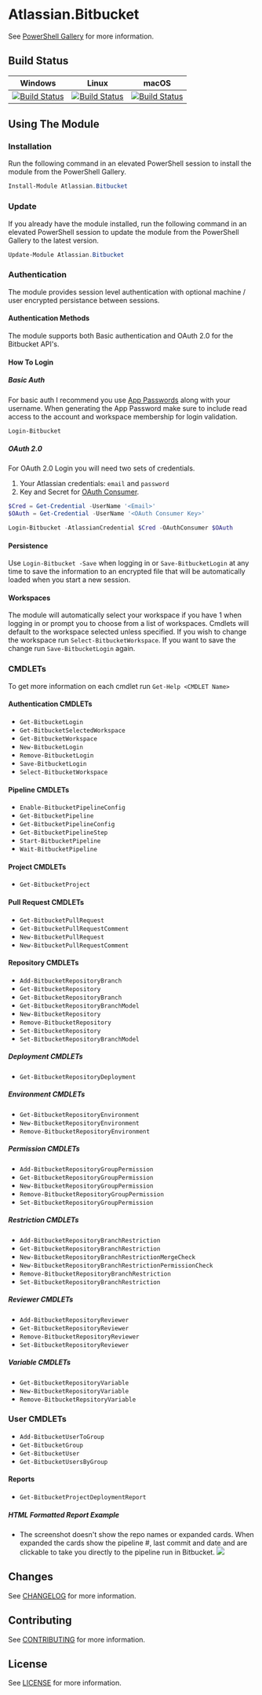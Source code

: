 # Atlassian.Bitbucket

See [PowerShell Gallery](https://www.powershellgallery.com/packages/Atlassian.Bitbucket) for more information.

## Build Status

| Windows                                                                                                                                                                                                                                                                                              | Linux                                                                                                                                                                                                                                                                                                       | macOS                                                                                                                                                                                                                                                                                                      |
| ---------------------------------------------------------------------------------------------------------------------------------------------------------------------------------------------------------------------------------------------------------------------------------------------------- | ----------------------------------------------------------------------------------------------------------------------------------------------------------------------------------------------------------------------------------------------------------------------------------------------------------- | ---------------------------------------------------------------------------------------------------------------------------------------------------------------------------------------------------------------------------------------------------------------------------------------------------------- |
| [![Build Status](https://beyondcomputing.visualstudio.com/PowerShell%20Modules/_apis/build/status/beyondcomputing-org.Atlassian.Bitbucket?branchName=master&jobName=Build_PS_Windows)](https://beyondcomputing.visualstudio.com/PowerShell%20Modules/_build/latest?definitionId=6&branchName=master) | [![Build Status](https://beyondcomputing.visualstudio.com/PowerShell%20Modules/_apis/build/status/beyondcomputing-org.Atlassian.Bitbucket?branchName=master&jobName=Build_PSCore_Ubuntu)](https://beyondcomputing.visualstudio.com/PowerShell%20Modules/_build/latest?definitionId=6&branchName=master) | [![Build Status](https://beyondcomputing.visualstudio.com/PowerShell%20Modules/_apis/build/status/beyondcomputing-org.Atlassian.Bitbucket?branchName=master&jobName=Build_PSCore_Mac)](https://beyondcomputing.visualstudio.com/PowerShell%20Modules/_build/latest?definitionId=6&branchName=master) |

## Using The Module

### Installation

Run the following command in an elevated PowerShell session to install the module from the PowerShell Gallery.

```powershell
Install-Module Atlassian.Bitbucket
```

### Update

If you already have the module installed, run the following command in an elevated PowerShell session to update the module from the PowerShell Gallery to the latest version.

```powershell
Update-Module Atlassian.Bitbucket
```

### Authentication

The module provides session level authentication with optional machine / user encrypted persistance between sessions.

#### Authentication Methods

The module supports both Basic authentication and OAuth 2.0 for the Bitbucket API's.

#### How To Login

##### Basic Auth

For basic auth I recommend you use [App Passwords](https://bitbucket.org/account/settings/app-passwords/) along with your username.  When generating the App Password make sure to include read access to the account and workspace membership for login validation.

```powershell
Login-Bitbucket
```

##### OAuth 2.0

For OAuth 2.0 Login you will need two sets of credentials.

1. Your Atlassian credentials: `email` and `password`
2. Key and Secret for [OAuth Consumer](https://confluence.atlassian.com/bitbucket/oauth-on-bitbucket-cloud-238027431.html#OAuthonBitbucketCloud-Createaconsumer).

```powershell
$Cred = Get-Credential -UserName '<Email>'
$OAuth = Get-Credential -UserName '<OAuth Consumer Key>'

Login-Bitbucket -AtlassianCredential $Cred -OAuthConsumer $OAuth
```

#### Persistence

Use `Login-Bitbucket -Save` when logging in or `Save-BitbucketLogin` at any time to save the information to an encrypted file that will be automatically loaded when you start a new session.

#### Workspaces

The module will automatically select your workspace if you have 1 when logging in or prompt you to choose from a list of workspaces. Cmdlets will default to the workspace selected unless specified. If you wish to change the workspace run `Select-BitbucketWorkspace`. If you want to save the change run `Save-BitbucketLogin` again.

### CMDLETs

To get more information on each cmdlet run `Get-Help <CMDLET Name>`

#### Authentication CMDLETs

- `Get-BitbucketLogin`
- `Get-BitbucketSelectedWorkspace`
- `Get-BitbucketWorkspace`
- `New-BitbucketLogin`
- `Remove-BitbucketLogin`
- `Save-BitbucketLogin`
- `Select-BitbucketWorkspace`

#### Pipeline CMDLETs

- `Enable-BitbucketPipelineConfig`
- `Get-BitbucketPipeline`
- `Get-BitbucketPipelineConfig`
- `Get-BitbucketPipelineStep`
- `Start-BitbucketPipeline`
- `Wait-BitbucketPipeline`

#### Project CMDLETs

- `Get-BitbucketProject`

#### Pull Request CMDLETs

- `Get-BitbucketPullRequest`
- `Get-BitbucketPullRequestComment`
- `New-BitbucketPullRequest`
- `New-BitbucketPullRequestComment`

#### Repository CMDLETs

- `Add-BitbucketRepositoryBranch`
- `Get-BitbucketRepository`
- `Get-BitbucketRepositoryBranch`
- `Get-BitbucketRepositoryBranchModel`
- `New-BitbucketRepository`
- `Remove-BitbucketRepository`
- `Set-BitbucketRepository`
- `Set-BitbucketRepositoryBranchModel`

##### Deployment CMDLETs

- `Get-BitbucketRepositoryDeployment`

##### Environment CMDLETs

- `Get-BitbucketRepositoryEnvironment`
- `New-BitbucketRepositoryEnvironment`
- `Remove-BitbucketRepositoryEnvironment`

##### Permission CMDLETs

- `Add-BitbucketRepositoryGroupPermission`
- `Get-BitbucketRepositoryGroupPermission`
- `New-BitbucketRepositoryGroupPermission`
- `Remove-BitbucketRepositoryGroupPermission`
- `Set-BitbucketRepositoryGroupPermission`

##### Restriction CMDLETs

- `Add-BitbucketRepositoryBranchRestriction`
- `Get-BitbucketRepositoryBranchRestriction`
- `New-BitbucketRepositoryBranchRestrictionMergeCheck`
- `New-BitbucketRepositoryBranchRestrictionPermissionCheck`
- `Remove-BitbucketRepositoryBranchRestriction`
- `Set-BitbucketRepositoryBranchRestriction`

##### Reviewer CMDLETs

- `Add-BitbucketRepositoryReviewer`
- `Get-BitbucketRepositoryReviewer`
- `Remove-BitbucketRepositoryReviewer`
- `Set-BitbucketRepositoryReviewer`

##### Variable CMDLETs

- `Get-BitbucketRepositoryVariable`
- `New-BitbucketRepositoryVariable`
- `Remove-BitbucketRepsitoryVariable`

### User CMDLETs

- `Add-BitbucketUserToGroup`
- `Get-BitbucketGroup`
- `Get-BitbucketUser`
- `Get-BitbucketUsersByGroup`

#### Reports

- `Get-BitbucketProjectDeploymentReport`

##### HTML Formatted Report Example
* The screenshot doesn't show the repo names or expanded cards.  When expanded the cards show the pipeline #, last commit and date and are clickable to take you directly to the pipeline run in Bitbucket.
![](Images/HTMLDashboard.PNG)

## Changes

See [CHANGELOG](CHANGELOG.md) for more information.

## Contributing

See [CONTRIBUTING](CONTRIBUTING.md) for more information.

## License

See [LICENSE](LICENSE.md) for more information.
